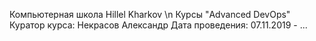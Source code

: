 Компьютерная школа Hillel Kharkov \n
Курсы "Advanced DevOps"
Куратор курса: Некрасов Александр
Дата проведения: 07.11.2019 - ...
